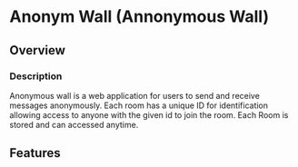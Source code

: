 # Anonym Wall  (Annonymous Wall)

## Overview

### Description
Anonymous wall is a web application for users to send and receive messages anonymously. Each room has a unique ID for identification allowing access to anyone with  the given id to join the room. Each Room is stored and can accessed anytime.

## Features
